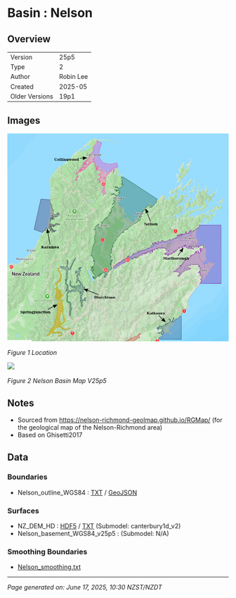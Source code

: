 # Basin : Nelson

## Overview
|         |                     |
|---------|---------------------|
| Version | 25p5           |
| Type    | 2        |
| Author  | Robin Lee            |
| Created | 2025-05           |
| Older Versions | 19p1 |


## Images
![](../images/maps/SI_north.png)

*Figure 1 Location*

![](../images/regional/Nelson_basin_map_v25p5.png)

*Figure 2 Nelson Basin Map V25p5*


## Notes
- Sourced from https://nelson-richmond-geolmap.github.io/RGMap/ (for the geological map of the Nelson-Richmond area)
- Based on Ghisetti2017

## Data
### Boundaries
- Nelson_outline_WGS84 : [TXT](../../velocity_modelling/data/regional/Nelson/Nelson_outline_WGS84.txt) / [GeoJSON](../../velocity_modelling/data/regional/Nelson/Nelson_outline_WGS84.geojson)

### Surfaces
- NZ_DEM_HD : [HDF5](../../velocity_modelling/data/global/surface/NZ_DEM_HD.h5) / [TXT](../../velocity_modelling/data/global/surface/NZ_DEM_HD.in) (Submodel: canterbury1d_v2)
- Nelson_basement_WGS84_v25p5 :  (Submodel: N/A)

### Smoothing Boundaries
- [Nelson_smoothing.txt](../../velocity_modelling/data/regional/Nelson/Nelson_smoothing.txt)

---
*Page generated on: June 17, 2025, 10:30 NZST/NZDT*
